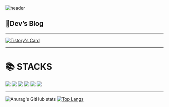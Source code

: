 ![header](https://capsule-render.vercel.app/api?type=waving&color=timeGradient&text=Welcome%20to%20hawoon's%20GitHub%20👋&animation=twinkling&fontSize=35&fontAlignY=40&fontAlign=50&height=250)



## 📝Dev’s Blog
---
[![Tistory's Card](https://github-readme-tistory-card.vercel.app/api?name=poow810&theme=default)](https://poow810.tistory.com/)




---
<h1>📚 STACKS</h1>


  <img src="https://img.shields.io/badge/java-007396?style=for-the-badge&logo=java&logoColor=white"> 
  <img src="https://img.shields.io/badge/Spring-6DB33F?style=for-the-badge&logo=Spring&logoColor=white">
  <img src="https://img.shields.io/badge/MySQL-4479A1?style=for-the-badge&logo=MySQL&logoColor=white">
  <img src="https://img.shields.io/badge/nginx-%23009639.svg?style=for-the-badge&logo=nginx&logoColor=white">
  <img src="https://img.shields.io/badge/aws-232F3E?style=for-the-badge&logo=aws&logoColor=white">
  <img src="https://img.shields.io/badge/github-181717?style=for-the-badge&logo=github&logoColor=white">



---
![Anurag's GitHub stats](https://github-readme-stats.vercel.app/api?username=poow810&theme=midnight-purple&show_icons=true)
[![Top Langs](https://github-readme-stats.vercel.app/api/top-langs/?username=poow810&layout=donut)](https://github.com/anuraghazra/github-readme-stats)
